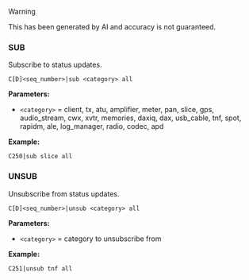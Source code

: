 > [!WARNING]
> This has been generated by AI and accuracy is not guaranteed.

### SUB

Subscribe to status updates.

```
C[D]<seq_number>|sub <category> all
```

**Parameters:**
- `<category>` = client, tx, atu, amplifier, meter, pan, slice, gps, audio_stream, cwx, xvtr, memories, daxiq, dax, usb_cable, tnf, spot, rapidm, ale, log_manager, radio, codec, apd

**Example:**
```
C250|sub slice all
```

### UNSUB

Unsubscribe from status updates.

```
C[D]<seq_number>|unsub <category> all
```

**Parameters:**
- `<category>` = category to unsubscribe from

**Example:**
```
C251|unsub tnf all
```
